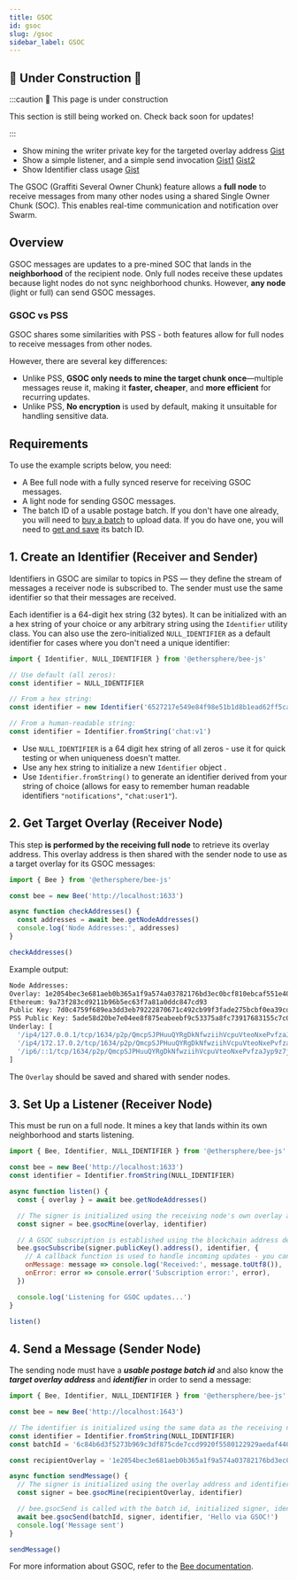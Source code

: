```yaml
---
title: GSOC
id: gsoc
slug: /gsoc
sidebar_label: GSOC
---
```


## 🚧 Under Construction 🚧
:::caution 🚧 This page is under construction

This section is still being worked on. Check back soon for updates!

:::


* Show mining the writer private key for the targeted overlay address [Gist](https://gist.github.com/Cafe137/e76ef081263aaec7a715139d700f3433)
* Show a simple listener, and a simple send invocation [Gist1](https://gist.github.com/Cafe137/7f02fb54ad5a79833f3b718b94df0d41) [Gist2](https://gist.github.com/Cafe137/6277f1d112b3b78ba36f717551357c3b)
* Show Identifier class usage [Gist](https://gist.github.com/Cafe137/25a244d85758480aa1e15c80ff147b72)  


The GSOC (Graffiti Several Owner Chunk) feature allows a **full node** to receive messages from many other nodes using a shared Single Owner Chunk (SOC). This enables real-time communication and notification over Swarm.

## Overview

GSOC messages are updates to a pre-mined SOC that lands in the **neighborhood** of the recipient node. Only full nodes receive these updates because light nodes do not sync neighborhood chunks. However, **any node** (light or full) can send GSOC messages.

### GSOC vs PSS

GSOC shares some similarities with PSS - both features allow for full nodes to receive messages from other nodes. 

However, there are several key differences:

- Unlike PSS, **GSOC only needs to mine the target chunk once**—multiple messages reuse it, making it **faster, cheaper**, and **more efficient** for recurring updates.
- Unlike PSS, **No encryption** is used by default, making it unsuitable for handling sensitive data.


## Requirements

To use the example scripts below, you need:

- A Bee full node with a fully synced reserve for receiving GSOC messages.
- A light node for sending GSOC messages.
- The batch ID of a usable postage batch. If you don't have one already, you will need to [buy a batch](/docs/storage/#purchasing-storage) to upload data. If you do have one, you will need to [get and save](/docs/storage/#selecting-a-batch) its batch ID.

## 1. Create an Identifier (Receiver and Sender)

Identifiers in GSOC are similar to topics in PSS — they define the stream of messages a receiver node is subscribed to. The sender must use the same identifier so that their messages are received.

Each identifier is a 64-digit hex string (32 bytes). It can be initialized with an a hex string of your choice or any arbitrary string using the `Identifier` utility class. You can also use the zero-initialized `NULL_IDENTIFIER` as a default identifier for cases where you don't need a unique identifier:


```js
import { Identifier, NULL_IDENTIFIER } from '@ethersphere/bee-js'

// Use default (all zeros):
const identifier = NULL_IDENTIFIER

// From a hex string:
const identifier = new Identifier('6527217e549e84f98e51b1d8b1ead62ff5cad59acd9713825754555d6975f103')

// From a human-readable string:
const identifier = Identifier.fromString('chat:v1')
```

- Use `NULL_IDENTIFIER` is a 64 digit hex string of all zeros - use it for quick testing or when uniqueness doesn't matter.
- Use any hex string to initialize a new `Identifier` object .
- Use `Identifier.fromString()` to generate an identifier derived from your string of choice (allows for easy to remember human readable identifiers `"notifications"`, `"chat:user1"`).

## 2. Get Target Overlay (Receiver Node)

This step **is performed by the receiving full node** to retrieve its overlay address. This overlay address is then shared with the sender node to use as a target overlay for its GSOC messages:

```js
import { Bee } from '@ethersphere/bee-js'

const bee = new Bee('http://localhost:1633')

async function checkAddresses() {
  const addresses = await bee.getNodeAddresses()
  console.log('Node Addresses:', addresses)
}

checkAddresses()
```

Example output:

```bash
Node Addresses:
Overlay: 1e2054bec3e681aeb0b365a1f9a574a03782176bd3ec0bcf810ebcaf551e4070
Ethereum: 9a73f283cd9211b96b5ec63f7a81a0ddc847cd93
Public Key: 7d0c4759f689ea3dd3eb79222870671c492cb99f3fade275bcbf0ea39cd0ef6e25edd43c99985983e49aa528f3f2b6711085354a31acb4e7b03559b02ec868f0
PSS Public Key: 5ade58d20be7e04ee8f875eabeebf9c53375a8fc73917683155c7c0b572f47ef790daa3328f48482663954d12f6e4739f748572c1e86bfa89af99f17e7dd4d33
Underlay: [
  '/ip4/127.0.0.1/tcp/1634/p2p/QmcpSJPHuuQYRgDkNfwziihVcpuVteoNxePvfzaJyp9z7j',
  '/ip4/172.17.0.2/tcp/1634/p2p/QmcpSJPHuuQYRgDkNfwziihVcpuVteoNxePvfzaJyp9z7j',
  '/ip6/::1/tcp/1634/p2p/QmcpSJPHuuQYRgDkNfwziihVcpuVteoNxePvfzaJyp9z7j'
]
```

The `Overlay` should be saved and shared with sender nodes.

## 3. Set Up a Listener (Receiver Node)

This must be run on a full node. It mines a key that lands within its own neighborhood and starts listening.

```js
import { Bee, Identifier, NULL_IDENTIFIER } from '@ethersphere/bee-js'

const bee = new Bee('http://localhost:1633')
const identifier = Identifier.fromString(NULL_IDENTIFIER)

async function listen() {
  const { overlay } = await bee.getNodeAddresses()

  // The signer is initialized using the receiving node's own overlay and chosen identifier
  const signer = bee.gsocMine(overlay, identifier)

  // A GSOC subscription is established using the blockchain address derived from the signer and the identifier
  bee.gsocSubscribe(signer.publicKey().address(), identifier, {
    // A callback function is used to handle incoming updates - you can include your application logic here
    onMessage: message => console.log('Received:', message.toUtf8()),
    onError: error => console.error('Subscription error:', error),
  })

  console.log('Listening for GSOC updates...')
}

listen()
```

## 4. Send a Message (Sender Node)

The sending node must have a ***usable postage batch id*** and also know the ***target overlay address*** and ***identifier*** in order to send a message: 

```js
import { Bee, Identifier, NULL_IDENTIFIER } from '@ethersphere/bee-js'

const bee = new Bee('http://localhost:1643')

// The identifier is initialized using the same data as the receiving node
const identifier = Identifier.fromString(NULL_IDENTIFIER)
const batchId = '6c84b6d3f5273b969c3df875cde7ccd9920f5580122929aedaf440bfe4484405'

const recipientOverlay = '1e2054bec3e681aeb0b365a1f9a574a03782176bd3ec0bcf810ebcaf551e4070'

async function sendMessage() {
  // The signer is initialized using the overlay address and identifier shared by the receiving node 
  const signer = bee.gsocMine(recipientOverlay, identifier)

  // bee.gsocSend is called with the batch id, initialized signer, identifier, and message payload in order to send a GSOC message
  await bee.gsocSend(batchId, signer, identifier, 'Hello via GSOC!')
  console.log('Message sent')
}

sendMessage()
```

For more information about GSOC, refer to the [Bee documentation](https://docs.ethswarm.org/docs/develop/tools-and-features/gsoc).

